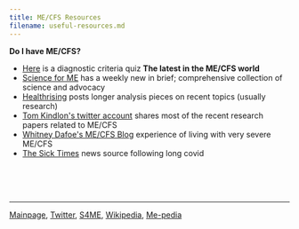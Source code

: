 ```yaml
---
title: ME/CFS Resources
filename: useful-resources.md
---
```


**Do I have ME/CFS?**
* [Here](https://d3n8a8pro7vhmx.cloudfront.net/meadvocacy/pages/22/attachments/original/1478717636/ICC_Questionnaire_Nov_2016.pdf) is a diagnostic criteria quiz
**The latest in the ME/CFS world**
* [Science for ME](www.s4me.info) has a weekly new in brief; comprehensive collection of science and advocacy
* [Healthrising](https://www.healthrising.org) posts longer analysis pieces on recent topics (usually research)
* [Tom Kindlon's twitter account](https://x.com/tomkindlon?s=21) shares most of the recent research papers related to ME/CFS
* [Whitney Dafoe's ME/CFS Blog](https://whitneydafoe.com/mecfs/) experience of living with very severe ME/CFS
* [The Sick Times](https://thesicktimes.org) news source following long covid

<br/><br/><br/>

---

[Mainpage](https://me-cfs.github.io), [Twitter](https://twitter.com/yann_mecfs), [S4ME](https://www.s4me.info/members/yannlk.13870/), [Wikipedia](https://en.m.wikipedia.org/wiki/User:YannLK), [Me-pedia](https://me-pedia.org/wiki/User:Yannlk)
